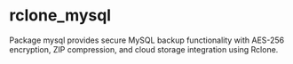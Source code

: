 # rclone_mysql
Package mysql provides secure MySQL backup functionality with AES-256 encryption, ZIP compression, and cloud storage integration using Rclone.
